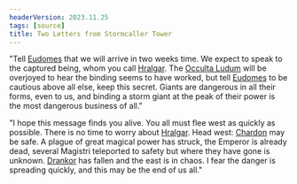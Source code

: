 ```yaml
---
headerVersion: 2023.11.25
tags: [source]
title: Two Letters from Stormcaller Tower
---
```


"Tell [Eudomes](<../../../people/historical-figures/eudomes.md>) that we will arrive in two weeks time. We expect to speak to the captured being, whom you call [Hralgar](<../../../people/giants/hralgar.md>). The [Occulta Ludum](<../../../groups/drankorian-societies/occulta-ludum.md>) will be overjoyed to hear the binding seems to have worked, but tell [Eudomes](<../../../people/historical-figures/eudomes.md>) to be cautious above all else, keep this secret. Giants are dangerous in all their forms, even to us, and binding a storm giant at the peak of their power is the most dangerous business of all."

"I hope this message finds you alive. You all must flee west as quickly as possible. There is no time to worry about [Hralgar](<../../../people/giants/hralgar.md>). Head west: [Chardon](<../../../gazetteer/greater-chardon/chardonian-empire/chardon/chardon.md>) may be safe. A plague of great magical power has struck, the Emperor is already dead, several Magistri teleported to safety but where they have gone is unknown. [Drankor](<../../../history/drankorian-era/drankor.md>) has fallen and the east is in chaos. I fear the danger is spreading quickly, and this may be the end of us all."